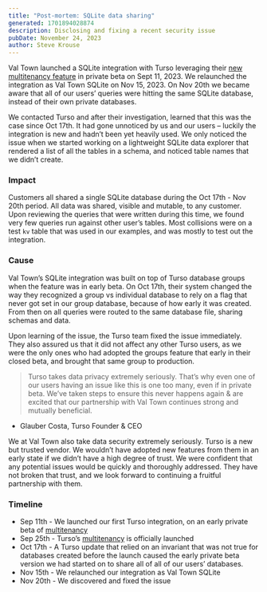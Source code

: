 ```yaml
---
title: "Post-mortem: SQLite data sharing"
generated: 1701894028874
description: Disclosing and fixing a recent security issue
pubDate: November 24, 2023
author: Steve Krouse
---
```


Val Town launched a SQLite integration with Turso leveraging their [new multitenancy feature](https://turso.tech/multitenancy) in private beta on Sept 11, 2023. We relaunched the integration as Val Town SQLite on Nov 15, 2023. On Nov 20th we became aware that all of our users’ queries were hitting the same SQLite database, instead of their own private databases.

We contacted Turso and after their investigation, learned that this was the case since Oct 17th. It had gone unnoticed by us and our users – luckily the integration is new and hadn’t been yet heavily used. We only noticed the issue when we started working on a lightweight SQLite data explorer that rendered a list of all the tables in a schema, and noticed table names that we didn’t create.

### Impact

Customers all shared a single SQLite database during the Oct 17th - Nov 20th period. All data was shared, visible and mutable, to any customer. Upon reviewing the queries that were written during this time, we found very few queries run against other user’s tables. Most collisions were on a test `kv` table that was used in our examples, and was mostly to test out the integration.

### Cause

Val Town’s SQLite integration was built on top of Turso database groups when the feature was in early beta. On Oct 17th, their system changed the way they recognized a group vs individual database to rely on a flag that never got set in our group database, because of how early it was created. From then on all queries were routed to the same database file, sharing schemas and data.

Upon learning of the issue, the Turso team fixed the issue immediately. They also assured us that it did not affect any other Turso users, as we were the only ones who had adopted the groups feature that early in their closed beta, and brought that same group to production.

> Turso takes data privacy extremely seriously. That’s why even one of our users having an issue like this is one too many, even if in private beta. We’ve taken steps to ensure this never happens again & are excited that our partnership with Val Town continues strong and mutually beneficial.

- Glauber Costa, Turso Founder & CEO

>

We at Val Town also take data security extremely seriously. Turso is a new but trusted vendor. We wouldn’t have adopted new features from them in an early state if we didn’t have a high degree of trust. We were confident that any potential issues would be quickly and thoroughly addressed. They have not broken that trust, and we look forward to continuing a fruitful partnership with them.

### Timeline

- Sep 11th - We launched our first Turso integration, on an early private beta of [multitenancy](https://turso.tech/multitenancy)
- Sep 25th - Turso’s [multitenancy](https://turso.tech/multitenancy) is officially launched
- Oct 17th - A Turso update that relied on an invariant that was not true for databases created before the launch caused the early private beta version we had started on to share all of all of our users’ databases.
- Nov 15th - We relaunched our integration as Val Town SQLite
- Nov 20th - We discovered and fixed the issue
